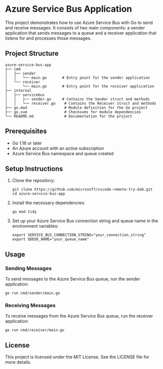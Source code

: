 # Azure Service Bus Application

This project demonstrates how to use Azure Service Bus with Go to send and receive messages. It consists of two main components: a sender application that sends messages to a queue and a receiver application that listens for and processes those messages.

## Project Structure

```
azure-service-bus-app
├── cmd
│   ├── sender
│   │   └── main.go       # Entry point for the sender application
│   └── receiver
│       └── main.go       # Entry point for the receiver application
├── internal
│   ├── servicebus
│   │   ├── sender.go     # Contains the Sender struct and methods
│   │   └── receiver.go    # Contains the Receiver struct and methods
├── go.mod                 # Module definition for the Go project
├── go.sum                 # Checksums for module dependencies
└── README.md              # Documentation for the project
```

## Prerequisites

- Go 1.16 or later
- An Azure account with an active subscription
- Azure Service Bus namespace and queue created

## Setup Instructions

1. Clone the repository:

   ```
   git clone https://github.com/microsoft/vscode-remote-try-dab.git
   cd azure-service-bus-app
   ```

2. Install the necessary dependencies:

   ```
   go mod tidy
   ```

3. Set up your Azure Service Bus connection string and queue name in the environment variables:

   ```
   export SERVICE_BUS_CONNECTION_STRING="your_connection_string"
   export QUEUE_NAME="your_queue_name"
   ```

## Usage

### Sending Messages

To send messages to the Azure Service Bus queue, run the sender application:

```
go run cmd/sender/main.go
```

### Receiving Messages

To receive messages from the Azure Service Bus queue, run the receiver application:

```
go run cmd/receiver/main.go
```

## License

This project is licensed under the MIT License. See the LICENSE file for more details.